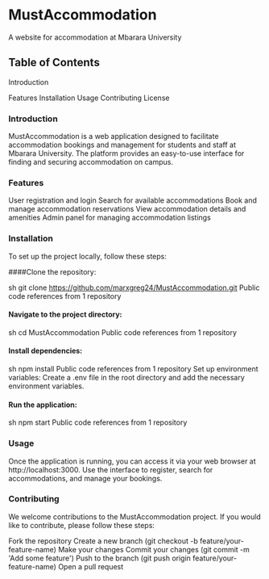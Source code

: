 # MustAccommodation
A website for accommodation at Mbarara University

## Table of Contents
Introduction  

Features
Installation
Usage
Contributing
License

### Introduction
MustAccommodation is a web application designed to facilitate accommodation bookings and management for students and staff at Mbarara University. 
The platform provides an easy-to-use interface for finding and securing accommodation on campus.

### Features
User registration and login
Search for available accommodations
Book and manage accommodation reservations
View accommodation details and amenities
Admin panel for managing accommodation listings

### Installation
To set up the project locally, follow these steps:

####Clone the repository:

sh
git clone https://github.com/marxgreg24/MustAccommodation.git
 Public code references from 1 repository
 
#### Navigate to the project directory:

sh
cd MustAccommodation
 Public code references from 1 repository
 
#### Install dependencies:

sh
npm install
 Public code references from 1 repository
Set up environment variables: Create a .env file in the root directory and add the necessary environment variables.

#### Run the application:

sh
npm start
 Public code references from 1 repository
 
### Usage
Once the application is running, you can access it via your web browser at http://localhost:3000. Use the interface to register, search for accommodations, and manage your bookings.

### Contributing
We welcome contributions to the MustAccommodation project. If you would like to contribute, please follow these steps:

Fork the repository
Create a new branch (git checkout -b feature/your-feature-name)
Make your changes
Commit your changes (git commit -m 'Add some feature')
Push to the branch (git push origin feature/your-feature-name)
Open a pull request
